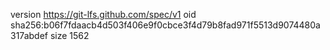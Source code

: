 version https://git-lfs.github.com/spec/v1
oid sha256:b06f7fdaacb4d503f406e9f0cbce3f4d79b8fad971f5513d9074480a317abdef
size 1562
